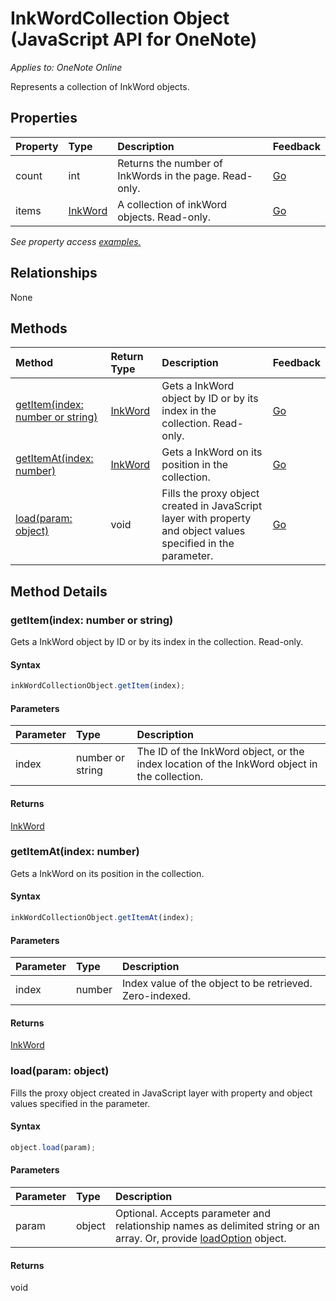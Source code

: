 # InkWordCollection Object (JavaScript API for OneNote)

_Applies to: OneNote Online_  


Represents a collection of InkWord objects.

## Properties

| Property	   | Type	|Description|Feedback|
|:---------------|:--------|:----------|:-------|
|count|int|Returns the number of InkWords in the page. Read-only.|[Go](https://github.com/OfficeDev/office-js-docs/issues/new?title=OneNote-inkWordCollection-count)|
|items|[InkWord](inkword.md)|A collection of inkWord objects. Read-only.|[Go](https://github.com/OfficeDev/office-js-docs/issues/new?title=OneNote-inkWordCollection-items)|

_See property access [examples.](#property-access-examples)_

## Relationships
None


## Methods

| Method		   | Return Type	|Description| Feedback|
|:---------------|:--------|:----------|:-------|
|[getItem(index: number or string)](#getitemindex-number-or-string)|[InkWord](inkword.md)|Gets a InkWord object by ID or by its index in the collection. Read-only.|[Go](https://github.com/OfficeDev/office-js-docs/issues/new?title=OneNote-inkWordCollection-getItem)|
|[getItemAt(index: number)](#getitematindex-number)|[InkWord](inkword.md)|Gets a InkWord on its position in the collection.|[Go](https://github.com/OfficeDev/office-js-docs/issues/new?title=OneNote-inkWordCollection-getItemAt)|
|[load(param: object)](#loadparam-object)|void|Fills the proxy object created in JavaScript layer with property and object values specified in the parameter.|[Go](https://github.com/OfficeDev/office-js-docs/issues/new?title=OneNote-inkWordCollection-load)|

## Method Details


### getItem(index: number or string)
Gets a InkWord object by ID or by its index in the collection. Read-only.

#### Syntax
```js
inkWordCollectionObject.getItem(index);
```

#### Parameters
| Parameter	   | Type	|Description|
|:---------------|:--------|:----------|
|index|number or string|The ID of the InkWord object, or the index location of the InkWord object in the collection.|

#### Returns
[InkWord](inkword.md)

### getItemAt(index: number)
Gets a InkWord on its position in the collection.

#### Syntax
```js
inkWordCollectionObject.getItemAt(index);
```

#### Parameters
| Parameter	   | Type	|Description|
|:---------------|:--------|:----------|
|index|number|Index value of the object to be retrieved. Zero-indexed.|

#### Returns
[InkWord](inkword.md)

### load(param: object)
Fills the proxy object created in JavaScript layer with property and object values specified in the parameter.

#### Syntax
```js
object.load(param);
```

#### Parameters
| Parameter	   | Type	|Description|
|:---------------|:--------|:----------|
|param|object|Optional. Accepts parameter and relationship names as delimited string or an array. Or, provide [loadOption](loadoption.md) object.|

#### Returns
void
